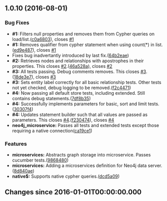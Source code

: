<a name="1.0.10"></a>
## 1.0.10 (2016-08-01)


### Bug Fixes

* **#1:** Filters null properties and removes them from Cypher queries on load/list.([c0a6803](https://github.com/DogFishProductions/seneca-neo4j-store/commit/c0a6803)), closes [#1](https://github.com/DogFishProductions/seneca-neo4j-store/issues/1)
* **#1:** Removes qualifier from cypher statement when using count(*) in list.([ed9e487](https://github.com/DogFishProductions/seneca-neo4j-store/commit/ed9e487)), closes [#1](https://github.com/DogFishProductions/seneca-neo4j-store/issues/1)
* Fixes bug inadvertantly introduced by last fix.([64b2eae](https://github.com/DogFishProductions/seneca-neo4j-store/commit/64b2eae))
* **#2:** Retrieves nodes and relationships with apostrophes in their properties. This closes [#2](https://github.com/DogFishProductions/seneca-neo4j-store/issues/2).([46a528a](https://github.com/DogFishProductions/seneca-neo4j-store/commit/46a528a)), closes [#2](https://github.com/DogFishProductions/seneca-neo4j-store/issues/2)
* **#3:** All tests passing. Debug comments removes. This closes [#3](https://github.com/DogFishProductions/seneca-neo4j-store/issues/3).([18de3e7](https://github.com/DogFishProductions/seneca-neo4j-store/commit/18de3e7)), closes [#3](https://github.com/DogFishProductions/seneca-neo4j-store/issues/3)
* **#3:** Sets entity label correctly for all basic relationship tests. Other tests not yet checked, debug logging to be removed.([f2c4471](https://github.com/DogFishProductions/seneca-neo4j-store/commit/f2c4471))
* **#4:** Now passing all default store tests, including extended. Still contains debug statements.([7df8b35](https://github.com/DogFishProductions/seneca-neo4j-store/commit/7df8b35))
* **#4:** Successfully implements parameters for basic, sort and limit tests.([30307f4](https://github.com/DogFishProductions/seneca-neo4j-store/commit/30307f4))
* **#4:** Updates statement builder such that all values are passed as parameters. This closes [#4](https://github.com/DogFishProductions/seneca-neo4j-store/issues/4).([f230474](https://github.com/DogFishProductions/seneca-neo4j-store/commit/f230474)), closes [#4](https://github.com/DogFishProductions/seneca-neo4j-store/issues/4)
* **neo4j_microservice:** Passes all tests and extended tests except those requiring a native connection([ca19ce1](https://github.com/DogFishProductions/seneca-neo4j-store/commit/ca19ce1))


### Features

* **microservices:** Abstracts graph storage into microservice.  Passes cucumber tests.([9868480](https://github.com/DogFishProductions/seneca-neo4j-store/commit/9868480))
* **microservices:** Adding a microservices definition for Neo4j data server.([8d840ae](https://github.com/DogFishProductions/seneca-neo4j-store/commit/8d840ae))
* **native$:** Supports native cypher queries.([dcd5a09](https://github.com/DogFishProductions/seneca-neo4j-store/commit/dcd5a09))



## Changes since 2016-01-01T00:00:00.000


